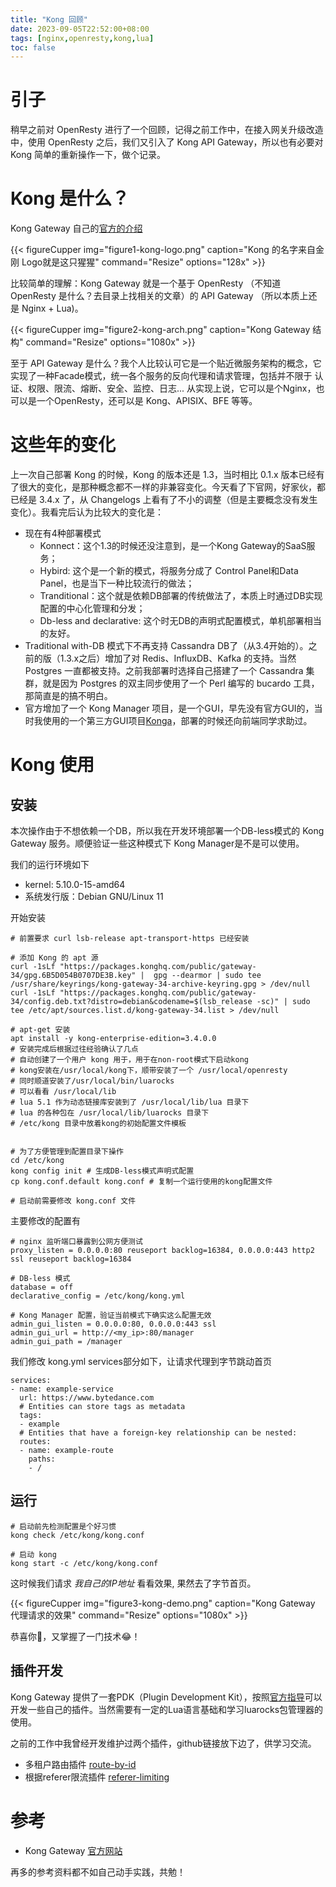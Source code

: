 ```yaml
---
title: "Kong 回顾"
date: 2023-09-05T22:52:00+08:00
tags: [nginx,openresty,kong,lua]
toc: false
---
```


# 引子

稍早之前对 OpenResty 进行了一个回顾，记得之前工作中，在接入网关升级改造中，使用 OpenResty 之后，我们又引入了 Kong API Gateway，所以也有必要对 Kong 简单的重新操作一下，做个记录。


# Kong 是什么？

Kong Gateway 自己的[官方的介绍](https://docs.konghq.com/gateway/latest/)

{{< figureCupper
img="figure1-kong-logo.png"
caption="Kong 的名字来自金刚 Logo就是这只猩猩"
command="Resize"
options="128x" >}}

比较简单的理解：Kong Gateway 就是一个基于 OpenResty （不知道 OpenResty 是什么？去目录上找相关的文章）的 API Gateway （所以本质上还是 Nginx + Lua)。

{{< figureCupper
img="figure2-kong-arch.png"
caption="Kong Gateway 结构"
command="Resize"
options="1080x" >}}

至于 API Gateway 是什么？我个人比较认可它是一个贴近微服务架构的概念，它实现了一种Facade模式，统一各个服务的反向代理和请求管理，包括并不限于 认证、权限、限流、熔断、安全、监控、日志...
从实现上说，它可以是个Nginx，也可以是一个OpenResty，还可以是 Kong、APISIX、BFE 等等。


# 这些年的变化

上一次自己部署 Kong 的时候，Kong 的版本还是 1.3，当时相比 0.1.x 版本已经有了很大的变化，是那种概念都不一样的非兼容变化。今天看了下官网，好家伙，都已经是 3.4.x 了，从 Changelogs 上看有了不小的调整（但是主要概念没有发生变化）。我看完后认为比较大的变化是：

* 现在有4种部署模式
	* Konnect：这个1.3的时候还没注意到，是一个Kong Gateway的SaaS服务；
	* Hybird: 这个是一个新的模式，将服务分成了 Control Panel和Data Panel，也是当下一种比较流行的做法；
	* Tranditional：这个就是依赖DB部署的传统做法了，本质上时通过DB实现配置的中心化管理和分发；
	* Db-less and declarative: 这个时无DB的声明式配置模式，单机部署相当的友好。
* Traditional with-DB 模式下不再支持 Cassandra DB了（从3.4开始的）。之前的版（1.3.x之后）增加了对 Redis、InfluxDB、Kafka 的支持。当然 Postgres 一直都被支持。之前我部署时选择自己搭建了一个 Cassandra 集群，就是因为 Postgres 的双主同步使用了一个 Perl 编写的 bucardo 工具，那简直是的搞不明白。
* 官方增加了一个 Kong Manager 项目，是一个GUI，早先没有官方GUI的，当时我使用的一个第三方GUI项目[Konga](https://github.com/pantsel/konga)，部署的时候还向前端同学求助过。

# Kong 使用

## 安装

本次操作由于不想依赖一个DB，所以我在开发环境部署一个DB-less模式的 Kong Gateway 服务。顺便验证一些这种模式下 Kong Manager是不是可以使用。

我们的运行环境如下

* kernel: 5.10.0-15-amd64
* 系统发行版：Debian GNU/Linux 11

开始安装
```
# 前置要求 curl lsb-release apt-transport-https 已经安装

# 添加 Kong 的 apt 源
curl -1sLf "https://packages.konghq.com/public/gateway-34/gpg.6B5D054B0707DE3B.key" |  gpg --dearmor | sudo tee /usr/share/keyrings/kong-gateway-34-archive-keyring.gpg > /dev/null
curl -1sLf "https://packages.konghq.com/public/gateway-34/config.deb.txt?distro=debian&codename=$(lsb_release -sc)" | sudo tee /etc/apt/sources.list.d/kong-gateway-34.list > /dev/null

# apt-get 安装
apt install -y kong-enterprise-edition=3.4.0.0
# 安装完成后根据过往经验确认了几点
# 自动创建了一个用户 kong 用于，用于在non-root模式下启动kong
# kong安装在/usr/local/kong下，顺带安装了一个 /usr/local/openresty
# 同时顺道安装了/usr/local/bin/luarocks
# 可以看看 /usr/local/lib
# lua 5.1 作为动态链接库安装到了 /usr/local/lib/lua 目录下
# lua 的各种包在 /usr/local/lib/luarocks 目录下
# /etc/kong 目录中放着kong的初始配置文件模板


# 为了方便管理到配置目录下操作
cd /etc/kong
kong config init # 生成DB-less模式声明式配置
cp kong.conf.default kong.conf # 复制一个运行使用的kong配置文件

# 启动前需要修改 kong.conf 文件

```

主要修改的配置有

```
# nginx 监听端口暴露到公网方便测试
proxy_listen = 0.0.0.0:80 reuseport backlog=16384, 0.0.0.0:443 http2 ssl reuseport backlog=16384

# DB-less 模式
database = off
declarative_config = /etc/kong/kong.yml

# Kong Manager 配置，验证当前模式下确实这么配置无效
admin_gui_listen = 0.0.0.0:80, 0.0.0.0:443 ssl
admin_gui_url = http://<my_ip>:80/manager
admin_gui_path = /manager
```


我们修改 kong.yml services部分如下，让请求代理到字节跳动首页

```
services:
- name: example-service
  url: https://www.bytedance.com
  # Entities can store tags as metadata
  tags:
  - example
  # Entities that have a foreign-key relationship can be nested:
  routes:
  - name: example-route
    paths:
    - /
```


## 运行

```
# 启动前先检测配置是个好习惯
kong check /etc/kong/kong.conf

# 启动 kong
kong start -c /etc/kong/kong.conf

```

这时候我们请求 *我自己的IP地址* 看看效果, 果然去了字节首页。

{{< figureCupper
img="figure3-kong-demo.png"
caption="Kong Gateway 代理请求的效果"
command="Resize"
options="1080x" >}}

恭喜你🎉，又掌握了一门技术😂！


## 插件开发

Kong Gateway 提供了一套PDK（Plugin Development Kit），按照[官方指导](https://docs.konghq.com/gateway/3.4.x/plugin-development/)可以开发一些自己的插件。当然需要有一定的Lua语言基础和学习luarocks包管理器的使用。

之前的工作中我曾经开发维护过两个插件，github链接放下边了，供学习交流。

* 多租户路由插件 [route-by-id ](https://github.com/op-y/route-by-id)
* 根据referer限流插件 [referer-limiting](https://github.com/op-y/referer-limiting)


# 参考

* Kong Gateway [官方网站](https://docs.konghq.com/gateway/latest/)

再多的参考资料都不如自己动手实践，共勉！


